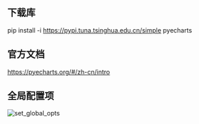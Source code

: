 ## 下载库
pip install -i https://pypi.tuna.tsinghua.edu.cn/simple pyecharts

## 官方文档
https://pyecharts.org/#/zh-cn/intro

## 全局配置项
![set_global_opts](https://user-images.githubusercontent.com/19553554/57307650-8a4d0280-7117-11e9-921f-69b8e9c5e4aa.png)
